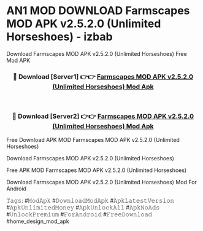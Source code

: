 # AN1 MOD DOWNLOAD Farmscapes MOD APK v2.5.2.0 (Unlimited Horseshoes) - izbab
Download Farmscapes MOD APK v2.5.2.0 (Unlimited Horseshoes) Free Mod APK

<div align="center">
<h3>🔴 Download [Server1] 👉👉 <a href="https://apk-comot.site?title=Farmscapes_MOD_APK_v2.5.2.0_(Unlimited_Horseshoes)">Farmscapes MOD APK v2.5.2.0 (Unlimited Horseshoes) Mod Apk</a></h3><br>

<h3>🔴 Download [Server2] 👉👉 <a href="https://apk-comot.site?title=Farmscapes_MOD_APK_v2.5.2.0_(Unlimited_Horseshoes)">Farmscapes MOD APK v2.5.2.0 (Unlimited Horseshoes) Mod Apk</a></h3>
</div>


Free Download APK MOD Farmscapes MOD APK v2.5.2.0 (Unlimited Horseshoes)

Download Farmscapes MOD APK v2.5.2.0 (Unlimited Horseshoes) 

Free APK MOD Farmscapes MOD APK v2.5.2.0 (Unlimited Horseshoes) 

Download Farmscapes MOD APK v2.5.2.0 (Unlimited Horseshoes) Mod For Android

𝚃𝚊𝚐𝚜: #𝙼𝚘𝚍𝙰𝚙𝚔 #𝙳𝚘𝚠𝚗𝚕𝚘𝚊𝚍𝙼𝚘𝚍𝙰𝚙𝚔 #𝙰𝚙𝚔𝙻𝚊𝚝𝚎𝚜𝚝𝚅𝚎𝚛𝚜𝚒𝚘𝚗 #𝙰𝚙𝚔𝚄𝚗𝚕𝚒𝚖𝚒𝚝𝚎𝚍𝙼𝚘𝚗𝚎𝚢 #𝙰𝚙𝚔𝚄𝚗𝚕𝚘𝚌𝚔𝙰𝚕𝚕 #𝙰𝚙𝚔𝙽𝚘𝙰𝚍𝚜 #𝚄𝚗𝚕𝚘𝚌𝚔𝙿𝚛𝚎𝚖𝚒𝚞𝚖 #𝙵𝚘𝚛𝙰𝚗𝚍𝚛𝚘𝚒𝚍 #𝙵𝚛𝚎𝚎𝙳𝚘𝚠𝚗𝚕𝚘𝚊𝚍 #home_design_mod_apk